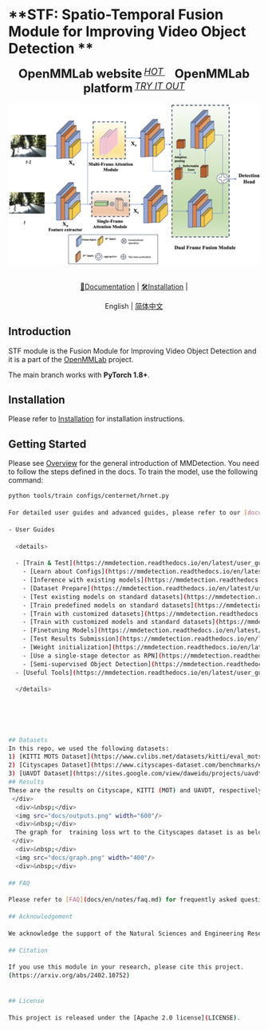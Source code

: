 # **STF: Spatio-Temporal Fusion Module for Improving Video Object Detection **

  <div align="center">
    <b><font size="5">OpenMMLab website</font></b>
    <sup>
      <a href="https://openmmlab.com">
        <i><font size="4">HOT</font></i>
      </a>
    </sup>
    &nbsp;&nbsp;&nbsp;&nbsp;
    <b><font size="5">OpenMMLab platform</font></b>
    <sup>
      <a href="https://platform.openmmlab.com">
        <i><font size="4">TRY IT OUT</font></i>
      </a>
    </sup>
  </div>
  <div>&nbsp;</div>
<div align="center">
  <img src="docs/model_2.png" width="600"/>
  <div>&nbsp;</div>


[📘Documentation](https://mmdetection.readthedocs.io/en/latest/) |
[🛠️Installation](https://mmdetection.readthedocs.io/en/latest/get_started.html) |


</div>

<div align="center">

English | [简体中文](README_zh-CN.md)

</div>


## Introduction

STF module is the Fusion Module for Improving Video Object Detection and it is a part of the [OpenMMLab](https://openmmlab.com/) project.

The main branch works with **PyTorch 1.8+**.


## Installation

Please refer to [Installation](https://mmdetection.readthedocs.io/en/latest/get_started.html) for installation instructions.

## Getting Started

Please see [Overview](https://mmdetection.readthedocs.io/en/latest/get_started.html) for the general introduction of MMDetection.
You need to follow the steps defined in the docs.
To train the model, use the following command:

```bash
python tools/train configs/centernet/hrnet.py

For detailed user guides and advanced guides, please refer to our [documentation](https://mmdetection.readthedocs.io/en/latest/):

- User Guides

  <details>

  - [Train & Test](https://mmdetection.readthedocs.io/en/latest/user_guides/index.html#train-test)
    - [Learn about Configs](https://mmdetection.readthedocs.io/en/latest/user_guides/config.html)
    - [Inference with existing models](https://mmdetection.readthedocs.io/en/latest/user_guides/inference.html)
    - [Dataset Prepare](https://mmdetection.readthedocs.io/en/latest/user_guides/dataset_prepare.html)
    - [Test existing models on standard datasets](https://mmdetection.readthedocs.io/en/latest/user_guides/test.html)
    - [Train predefined models on standard datasets](https://mmdetection.readthedocs.io/en/latest/user_guides/train.html)
    - [Train with customized datasets](https://mmdetection.readthedocs.io/en/latest/user_guides/train.html#train-with-customized-datasets)
    - [Train with customized models and standard datasets](https://mmdetection.readthedocs.io/en/latest/user_guides/new_model.html)
    - [Finetuning Models](https://mmdetection.readthedocs.io/en/latest/user_guides/finetune.html)
    - [Test Results Submission](https://mmdetection.readthedocs.io/en/latest/user_guides/test_results_submission.html)
    - [Weight initialization](https://mmdetection.readthedocs.io/en/latest/user_guides/init_cfg.html)
    - [Use a single-stage detector as RPN](https://mmdetection.readthedocs.io/en/latest/user_guides/single_stage_as_rpn.html)
    - [Semi-supervised Object Detection](https://mmdetection.readthedocs.io/en/latest/user_guides/semi_det.html)
  - [Useful Tools](https://mmdetection.readthedocs.io/en/latest/user_guides/index.html#useful-tools)

  </details>





## Datasets
In this repo, we used the following datasets:
1) [KITTI MOTS Dataset](https://www.cvlibs.net/datasets/kitti/eval_mots.php)
2) [Cityscapes Dataset](https://www.cityscapes-dataset.com/benchmarks/#instance-level-scene-labeling-task)
3) [UAVDT Dataset](https://sites.google.com/view/daweidu/projects/uavdt)
## Results
These are the results on Cityscape, KITTI (MOT) and UAVDT, respectively.
 </div>
  <div>&nbsp;</div>
  <img src="docs/outputs.png" width="600"/>
  <div>&nbsp;</div>
  The graph for  training loss wrt to the Cityscapes dataset is as below:
 </div>
  <div>&nbsp;</div>
  <img src="docs/graph.png" width="400"/>
  <div>&nbsp;</div>
  
## FAQ

Please refer to [FAQ](docs/en/notes/faq.md) for frequently asked questions.

## Acknowledgement

We acknowledge the support of the Natural Sciences and Engineering Research Council of Canada (NSERC),[funding reference number RGPIN-2020-04633].

## Citation

If you use this module in your research, please cite this project.
(https://arxiv.org/abs/2402.10752)


## License

This project is released under the [Apache 2.0 license](LICENSE).


